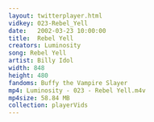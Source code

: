 ```yaml
---
layout: twitterplayer.html
vidkey: 023-Rebel_Yell
date:   2002-03-23 10:00:00
title:  Rebel Yell
creators: Luminosity
song: Rebel Yell
artist: Billy Idol
width: 848
height: 480
fandoms: Buffy the Vampire Slayer
mp4: Luminosity - 023 - Rebel Yell.m4v
mp4size: 58.84 MB
collection: playerVids
---
```


  <div>
  
  </div>
  